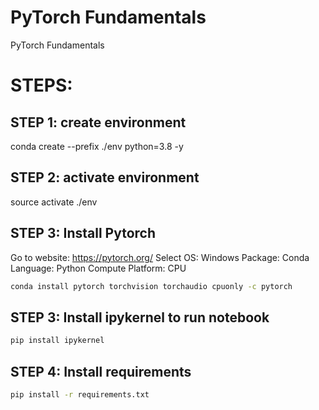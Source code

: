 # PyTorch Fundamentals
PyTorch Fundamentals

# STEPS:

## STEP 1: create environment
conda create --prefix ./env python=3.8 -y

## STEP 2:  activate environment
source activate ./env

## STEP 3: Install Pytorch
Go to website: https://pytorch.org/
Select OS: Windows
Package: Conda
Language: Python
Compute Platform: CPU

```bash
conda install pytorch torchvision torchaudio cpuonly -c pytorch
```

## STEP 3: Install ipykernel to run notebook

```bash
pip install ipykernel
```

## STEP 4: Install requirements

```bash
pip install -r requirements.txt
```

